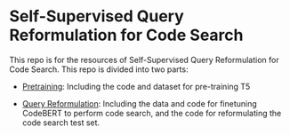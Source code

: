 # Self-Supervised Query Reformulation for Code Search
This repo is for the resources of Self-Supervised Query Reformulation for
Code Search. This repo is divided into two parts:

* [Pretraining](https://anonymous.4open.science/r/ICSE2022-A0E5/Pretraining/README.md): Including the code and dataset for pre-training T5

* [Query Reformulation](https://anonymous.4open.science/r/ICSE2022-A0E5/Query%20Reformulation/README.md): Including the data and code for finetuning CodeBERT to perform code search, and the code for reformulating the code search test set.

